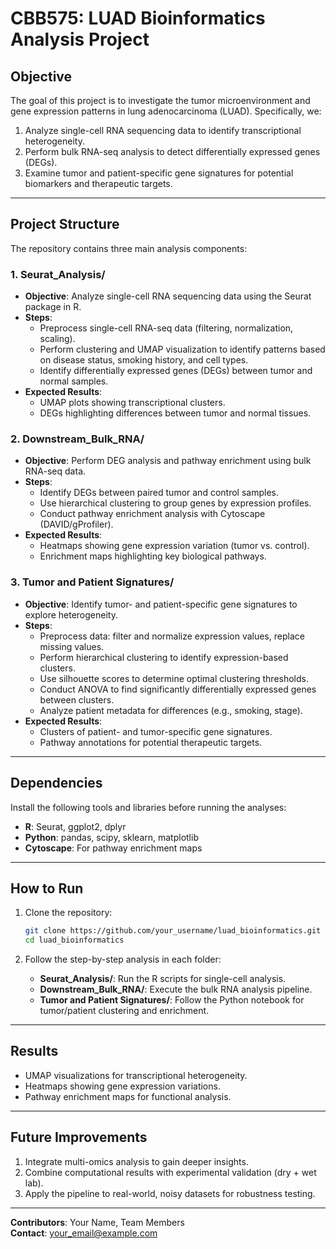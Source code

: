 # **CBB575: LUAD Bioinformatics Analysis Project**  

## **Objective**  
The goal of this project is to investigate the tumor microenvironment and gene expression patterns in lung adenocarcinoma (LUAD). Specifically, we:
1. Analyze single-cell RNA sequencing data to identify transcriptional heterogeneity.  
2. Perform bulk RNA-seq analysis to detect differentially expressed genes (DEGs).  
3. Examine tumor and patient-specific gene signatures for potential biomarkers and therapeutic targets.  

---

## **Project Structure**  
The repository contains three main analysis components:  

### 1. **Seurat_Analysis/**  
- **Objective**: Analyze single-cell RNA sequencing data using the Seurat package in R.  
- **Steps**:  
   - Preprocess single-cell RNA-seq data (filtering, normalization, scaling).  
   - Perform clustering and UMAP visualization to identify patterns based on disease status, smoking history, and cell types.  
   - Identify differentially expressed genes (DEGs) between tumor and normal samples.  
- **Expected Results**:  
   - UMAP plots showing transcriptional clusters.  
   - DEGs highlighting differences between tumor and normal tissues.  

### 2. **Downstream_Bulk_RNA/**  
- **Objective**: Perform DEG analysis and pathway enrichment using bulk RNA-seq data.  
- **Steps**:  
   - Identify DEGs between paired tumor and control samples.  
   - Use hierarchical clustering to group genes by expression profiles.  
   - Conduct pathway enrichment analysis with Cytoscape (DAVID/gProfiler).  
- **Expected Results**:  
   - Heatmaps showing gene expression variation (tumor vs. control).  
   - Enrichment maps highlighting key biological pathways.  

### 3. **Tumor and Patient Signatures/**  
- **Objective**: Identify tumor- and patient-specific gene signatures to explore heterogeneity.  
- **Steps**:  
   - Preprocess data: filter and normalize expression values, replace missing values.  
   - Perform hierarchical clustering to identify expression-based clusters.  
   - Use silhouette scores to determine optimal clustering thresholds.  
   - Conduct ANOVA to find significantly differentially expressed genes between clusters.  
   - Analyze patient metadata for differences (e.g., smoking, stage).  
- **Expected Results**:  
   - Clusters of patient- and tumor-specific gene signatures.  
   - Pathway annotations for potential therapeutic targets.  

---

## **Dependencies**  
Install the following tools and libraries before running the analyses:  
- **R**: Seurat, ggplot2, dplyr  
- **Python**: pandas, scipy, sklearn, matplotlib  
- **Cytoscape**: For pathway enrichment maps  

---

## **How to Run**  
1. Clone the repository:  
   ```bash
   git clone https://github.com/your_username/luad_bioinformatics.git
   cd luad_bioinformatics
   ```  

2. Follow the step-by-step analysis in each folder:  
   - **Seurat_Analysis/**: Run the R scripts for single-cell analysis.  
   - **Downstream_Bulk_RNA/**: Execute the bulk RNA analysis pipeline.  
   - **Tumor and Patient Signatures/**: Follow the Python notebook for tumor/patient clustering and enrichment.  

---

## **Results**  
- UMAP visualizations for transcriptional heterogeneity.  
- Heatmaps showing gene expression variations.  
- Pathway enrichment maps for functional analysis.  

---

## **Future Improvements**  
1. Integrate multi-omics analysis to gain deeper insights.  
2. Combine computational results with experimental validation (dry + wet lab).  
3. Apply the pipeline to real-world, noisy datasets for robustness testing.  

---

**Contributors**: Your Name, Team Members  
**Contact**: [your_email@example.com](mailto:your_email@example.com)  

